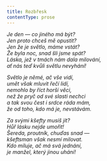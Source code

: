 ```yaml
---
title: Rozbřesk
contentType: prose
---
```


<section>

_Je den — co jiného má být?  
Jen proto chceš mě opustit?  
Jen že je světlo, máme vstát?  
Že byla noc, snad šli jsme spát?  
Láska, jež v tmách nám dala milování,  
ať nás teď kvůli světlu nevyhání!_

</section>

<section>

_Světlo je němé, ač vše vidí,  
umět však mluvit řečí lidí,  
nemohlo by říct horší věci,  
než že pryč od své slasti nechci  
a tak svou čest i srdce ráda mám,  
že od toho, kdo má je, nevstávám._

</section>

<section>

_Za svými kšefty musíš jít?  
Hůř lásku nejde umořit!  
Šereda, proutník, chuďas snad —  
kšeftsman však nesmí milovat.  
Kdo miluje, ač má svá jednání,  
je manžel, který jinou uhání!_

</section>
